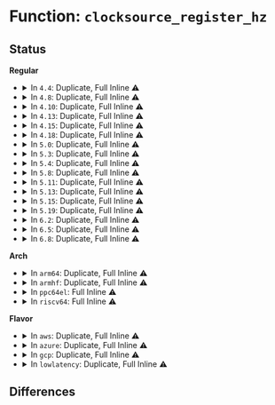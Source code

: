 # Function: <code>clocksource_register_hz</code>

## Status
<b>Regular</b>
<ul>
<li>
<details>
<summary>In <code>4.4</code>: Duplicate, Full Inline ⚠️</summary>

**Collision:** Static Duplication

**Inline:** Full

**Transformation:** False

**Instances:**

```
In arch/x86/xen/time.c (ffffffff81f6394e)
Location: include/linux/clocksource.h:213
Inline: True
Inline callers:
  - arch/x86/xen/time.c:xen_time_init
```
```
In arch/x86/kernel/cpu/mshyperv.c (ffffffff81f6d8ae)
Location: include/linux/clocksource.h:213
Inline: True
Inline callers:
  - arch/x86/kernel/cpu/mshyperv.c:ms_hyperv_init_platform
```
```
In arch/x86/kernel/hpet.c (ffffffff81f7412b)
Location: include/linux/clocksource.h:213
Inline: True
```
```
In arch/x86/kernel/kvmclock.c (ffffffff81f748be)
Location: include/linux/clocksource.h:213
Inline: True
Inline callers:
  - arch/x86/kernel/kvmclock.c:kvmclock_init
```
```
In drivers/clocksource/acpi_pm.c (ffffffff81fb73e5)
Location: include/linux/clocksource.h:213
Inline: True
Inline callers:
  - drivers/clocksource/acpi_pm.c:init_acpi_pm_clocksource
```
```
In drivers/clocksource/numachip.c (ffffffff81fb7578)
Location: include/linux/clocksource.h:213
Inline: True
Inline callers:
  - drivers/clocksource/numachip.c:numachip_timer_init
```
</details>
</li>
<li>
<details>
<summary>In <code>4.8</code>: Duplicate, Full Inline ⚠️</summary>

**Collision:** Static Duplication

**Inline:** Full

**Transformation:** False

**Instances:**

```
In arch/x86/xen/time.c (ffffffff81f8b520)
Location: include/linux/clocksource.h:213
Inline: True
Inline callers:
  - arch/x86/xen/time.c:xen_time_init
```
```
In arch/x86/kernel/cpu/mshyperv.c (ffffffff81f95c6a)
Location: include/linux/clocksource.h:213
Inline: True
Inline callers:
  - arch/x86/kernel/cpu/mshyperv.c:ms_hyperv_init_platform
```
```
In arch/x86/kernel/hpet.c (ffffffff81f9c981)
Location: include/linux/clocksource.h:213
Inline: True
```
```
In arch/x86/kernel/kvmclock.c (ffffffff81f9d0ea)
Location: include/linux/clocksource.h:213
Inline: True
Inline callers:
  - arch/x86/kernel/kvmclock.c:kvmclock_init
```
```
In drivers/clocksource/acpi_pm.c (ffffffff81fe4ebf)
Location: include/linux/clocksource.h:213
Inline: True
Inline callers:
  - drivers/clocksource/acpi_pm.c:init_acpi_pm_clocksource
```
```
In drivers/clocksource/numachip.c (ffffffff81fe5059)
Location: include/linux/clocksource.h:213
Inline: True
Inline callers:
  - drivers/clocksource/numachip.c:numachip_timer_init
```
</details>
</li>
<li>
<details>
<summary>In <code>4.10</code>: Duplicate, Full Inline ⚠️</summary>

**Collision:** Static Duplication

**Inline:** Full

**Transformation:** False

**Instances:**

```
In arch/x86/xen/time.c (ffffffff81fc6903)
Location: include/linux/clocksource.h:216
Inline: True
Inline callers:
  - arch/x86/xen/time.c:xen_time_init
```
```
In arch/x86/hyperv/hv_init.c (ffffffff8102be53)
Location: include/linux/clocksource.h:216
Inline: True
Inline callers:
  - arch/x86/hyperv/hv_init.c:hyperv_init
  - arch/x86/hyperv/hv_init.c:hyperv_init
```
```
In arch/x86/kernel/hpet.c (ffffffff81fd7ecc)
Location: include/linux/clocksource.h:216
Inline: True
```
```
In arch/x86/kernel/kvmclock.c (ffffffff81fd8679)
Location: include/linux/clocksource.h:216
Inline: True
Inline callers:
  - arch/x86/kernel/kvmclock.c:kvmclock_init
```
```
In drivers/clocksource/acpi_pm.c (ffffffff82023854)
Location: include/linux/clocksource.h:216
Inline: True
Inline callers:
  - drivers/clocksource/acpi_pm.c:init_acpi_pm_clocksource
```
```
In drivers/clocksource/numachip.c (ffffffff820239ee)
Location: include/linux/clocksource.h:216
Inline: True
Inline callers:
  - drivers/clocksource/numachip.c:numachip_timer_init
```
</details>
</li>
<li>
<details>
<summary>In <code>4.13</code>: Duplicate, Full Inline ⚠️</summary>

**Collision:** Static Duplication

**Inline:** Full

**Transformation:** False

**Instances:**

```
In arch/x86/xen/time.c (ffffffff820a3825)
Location: include/linux/clocksource.h:220
Inline: True
Inline callers:
  - arch/x86/xen/time.c:xen_time_init
```
```
In arch/x86/hyperv/hv_init.c (ffffffff8102a156)
Location: include/linux/clocksource.h:220
Inline: True
Inline callers:
  - arch/x86/hyperv/hv_init.c:hyperv_init
  - arch/x86/hyperv/hv_init.c:hyperv_init
```
```
In arch/x86/kernel/hpet.c (ffffffff820b8d09)
Location: include/linux/clocksource.h:220
Inline: True
```
```
In arch/x86/kernel/kvmclock.c (ffffffff820b9489)
Location: include/linux/clocksource.h:220
Inline: True
Inline callers:
  - arch/x86/kernel/kvmclock.c:kvmclock_init
```
```
In drivers/clocksource/acpi_pm.c (ffffffff821065e4)
Location: include/linux/clocksource.h:220
Inline: True
```
```
In drivers/clocksource/numachip.c (ffffffff8210672c)
Location: include/linux/clocksource.h:220
Inline: True
Inline callers:
  - drivers/clocksource/numachip.c:numachip_timer_init
```
</details>
</li>
<li>
<details>
<summary>In <code>4.15</code>: Duplicate, Full Inline ⚠️</summary>

**Collision:** Static Duplication

**Inline:** Full

**Transformation:** False

**Instances:**

```
In arch/x86/xen/time.c (ffffffff826a9d0f)
Location: include/linux/clocksource.h:221
Inline: True
Inline callers:
  - arch/x86/xen/time.c:xen_time_init
```
```
In arch/x86/hyperv/hv_init.c (ffffffff8102a3d9)
Location: include/linux/clocksource.h:221
Inline: True
Inline callers:
  - arch/x86/hyperv/hv_init.c:hyperv_init
  - arch/x86/hyperv/hv_init.c:hyperv_init
```
```
In arch/x86/kernel/hpet.c (ffffffff826bf553)
Location: include/linux/clocksource.h:221
Inline: True
```
```
In arch/x86/kernel/kvmclock.c (ffffffff826bfdf7)
Location: include/linux/clocksource.h:221
Inline: True
Inline callers:
  - arch/x86/kernel/kvmclock.c:kvmclock_init
```
```
In drivers/clocksource/acpi_pm.c (ffffffff8270fcef)
Location: include/linux/clocksource.h:221
Inline: True
```
```
In drivers/clocksource/numachip.c (ffffffff8270fe85)
Location: include/linux/clocksource.h:221
Inline: True
Inline callers:
  - drivers/clocksource/numachip.c:numachip_timer_init
```
</details>
</li>
<li>
<details>
<summary>In <code>4.18</code>: Duplicate, Full Inline ⚠️</summary>

**Collision:** Static Duplication

**Inline:** Full

**Transformation:** False

**Instances:**

```
In arch/x86/xen/time.c (ffffffff826d2e75)
Location: include/linux/clocksource.h:221
Inline: True
Inline callers:
  - arch/x86/xen/time.c:xen_time_init
```
```
In arch/x86/hyperv/hv_init.c (ffffffff826d89d2)
Location: include/linux/clocksource.h:221
Inline: True
Inline callers:
  - arch/x86/hyperv/hv_init.c:hyperv_init
  - arch/x86/hyperv/hv_init.c:hyperv_init
```
```
In arch/x86/kernel/hpet.c (ffffffff826e932f)
Location: include/linux/clocksource.h:221
Inline: True
Inline callers:
  - arch/x86/kernel/hpet.c:hpet_enable
```
```
In arch/x86/kernel/kvmclock.c (ffffffff826e9d04)
Location: include/linux/clocksource.h:221
Inline: True
Inline callers:
  - arch/x86/kernel/kvmclock.c:kvmclock_init
```
```
In drivers/clocksource/acpi_pm.c (ffffffff82739f21)
Location: include/linux/clocksource.h:221
Inline: True
Inline callers:
  - drivers/clocksource/acpi_pm.c:init_acpi_pm_clocksource
```
```
In drivers/clocksource/numachip.c (ffffffff8273a11e)
Location: include/linux/clocksource.h:221
Inline: True
Inline callers:
  - drivers/clocksource/numachip.c:numachip_timer_init
```
</details>
</li>
<li>
<details>
<summary>In <code>5.0</code>: Duplicate, Full Inline ⚠️</summary>

**Collision:** Static Duplication

**Inline:** Full

**Transformation:** False

**Instances:**

```
In arch/x86/xen/time.c (ffffffff82888f05)
Location: include/linux/clocksource.h:224
Inline: True
Inline callers:
  - arch/x86/xen/time.c:xen_time_init
```
```
In arch/x86/hyperv/hv_init.c (ffffffff8288ec68)
Location: include/linux/clocksource.h:224
Inline: True
Inline callers:
  - arch/x86/hyperv/hv_init.c:hyperv_init
  - arch/x86/hyperv/hv_init.c:hyperv_init
```
```
In arch/x86/kernel/hpet.c (ffffffff8289feeb)
Location: include/linux/clocksource.h:224
Inline: True
Inline callers:
  - arch/x86/kernel/hpet.c:hpet_enable
```
```
In arch/x86/kernel/kvmclock.c (ffffffff828a0969)
Location: include/linux/clocksource.h:224
Inline: True
Inline callers:
  - arch/x86/kernel/kvmclock.c:kvmclock_init
```
```
In drivers/clocksource/acpi_pm.c (ffffffff828f3ef0)
Location: include/linux/clocksource.h:224
Inline: True
Inline callers:
  - drivers/clocksource/acpi_pm.c:init_acpi_pm_clocksource
```
```
In drivers/clocksource/numachip.c (ffffffff828f40ed)
Location: include/linux/clocksource.h:224
Inline: True
Inline callers:
  - drivers/clocksource/numachip.c:numachip_timer_init
```
</details>
</li>
<li>
<details>
<summary>In <code>5.3</code>: Duplicate, Full Inline ⚠️</summary>

**Collision:** Static Duplication

**Inline:** Full

**Transformation:** False

**Instances:**

```
In arch/x86/xen/time.c (ffffffff828a01ae)
Location: include/linux/clocksource.h:224
Inline: True
Inline callers:
  - arch/x86/xen/time.c:xen_time_init
```
```
In arch/x86/kernel/hpet.c (ffffffff828b7f25)
Location: include/linux/clocksource.h:224
Inline: True
Inline callers:
  - arch/x86/kernel/hpet.c:hpet_enable
```
```
In arch/x86/kernel/kvmclock.c (ffffffff828b8b6e)
Location: include/linux/clocksource.h:224
Inline: True
Inline callers:
  - arch/x86/kernel/kvmclock.c:kvmclock_init
```
```
In drivers/clocksource/acpi_pm.c (ffffffff8290f91e)
Location: include/linux/clocksource.h:224
Inline: True
Inline callers:
  - drivers/clocksource/acpi_pm.c:init_acpi_pm_clocksource
```
```
In drivers/clocksource/numachip.c (ffffffff8290fb1c)
Location: include/linux/clocksource.h:224
Inline: True
Inline callers:
  - drivers/clocksource/numachip.c:numachip_timer_init
```
```
In drivers/clocksource/hyperv_timer.c (ffffffff8290fbef)
Location: include/linux/clocksource.h:224
Inline: True
Inline callers:
  - drivers/clocksource/hyperv_timer.c:hv_init_clocksource
  - drivers/clocksource/hyperv_timer.c:hv_init_clocksource
```
</details>
</li>
<li>
<details>
<summary>In <code>5.4</code>: Duplicate, Full Inline ⚠️</summary>

**Collision:** Static Duplication

**Inline:** Full

**Transformation:** False

**Instances:**

```
In arch/x86/xen/time.c (ffffffff828a329e)
Location: include/linux/clocksource.h:224
Inline: True
Inline callers:
  - arch/x86/xen/time.c:xen_time_init
```
```
In arch/x86/kernel/hpet.c (ffffffff828be423)
Location: include/linux/clocksource.h:224
Inline: True
Inline callers:
  - arch/x86/kernel/hpet.c:hpet_enable
```
```
In arch/x86/kernel/kvmclock.c (ffffffff828bf05c)
Location: include/linux/clocksource.h:224
Inline: True
Inline callers:
  - arch/x86/kernel/kvmclock.c:kvmclock_init
```
```
In arch/x86/platform/uv/uv_time.c (ffffffff828c9e5e)
Location: include/linux/clocksource.h:224
Inline: True
Inline callers:
  - arch/x86/platform/uv/uv_time.c:uv_rtc_setup_clock
```
```
In drivers/clocksource/acpi_pm.c (ffffffff829195f9)
Location: include/linux/clocksource.h:224
Inline: True
Inline callers:
  - drivers/clocksource/acpi_pm.c:init_acpi_pm_clocksource
```
```
In drivers/clocksource/numachip.c (ffffffff829197f7)
Location: include/linux/clocksource.h:224
Inline: True
Inline callers:
  - drivers/clocksource/numachip.c:numachip_timer_init
```
```
In drivers/clocksource/hyperv_timer.c (ffffffff8291990e)
Location: include/linux/clocksource.h:224
Inline: True
Inline callers:
  - drivers/clocksource/hyperv_timer.c:hv_init_clocksource
  - drivers/clocksource/hyperv_timer.c:hv_init_clocksource
```
</details>
</li>
<li>
<details>
<summary>In <code>5.8</code>: Duplicate, Full Inline ⚠️</summary>

**Collision:** Static Duplication

**Inline:** Full

**Transformation:** False

**Instances:**

```
In arch/x86/xen/time.c (ffffffff82cc968d)
Location: include/linux/clocksource.h:235
Inline: True
Inline callers:
  - arch/x86/xen/time.c:xen_time_init
```
```
In arch/x86/kernel/hpet.c (ffffffff82ce29bc)
Location: include/linux/clocksource.h:235
Inline: True
Inline callers:
  - arch/x86/kernel/hpet.c:hpet_enable
```
```
In arch/x86/kernel/kvmclock.c (ffffffff82ce334c)
Location: include/linux/clocksource.h:235
Inline: True
Inline callers:
  - arch/x86/kernel/kvmclock.c:kvmclock_init
```
```
In arch/x86/platform/uv/uv_time.c (ffffffff82cec7aa)
Location: include/linux/clocksource.h:235
Inline: True
Inline callers:
  - arch/x86/platform/uv/uv_time.c:uv_rtc_setup_clock
```
```
In drivers/clocksource/acpi_pm.c (ffffffff82d2bd15)
Location: include/linux/clocksource.h:235
Inline: True
Inline callers:
  - drivers/clocksource/acpi_pm.c:init_acpi_pm_clocksource
```
```
In drivers/clocksource/numachip.c (ffffffff82d2bf10)
Location: include/linux/clocksource.h:235
Inline: True
Inline callers:
  - drivers/clocksource/numachip.c:numachip_timer_init
```
```
In drivers/clocksource/hyperv_timer.c (ffffffff82d2c034)
Location: include/linux/clocksource.h:235
Inline: True
Inline callers:
  - drivers/clocksource/hyperv_timer.c:hv_init_clocksource
  - drivers/clocksource/hyperv_timer.c:hv_init_tsc_clocksource
```
</details>
</li>
<li>
<details>
<summary>In <code>5.11</code>: Duplicate, Full Inline ⚠️</summary>

**Collision:** Static Duplication

**Inline:** Full

**Transformation:** False

**Instances:**

```
In arch/x86/xen/time.c (ffffffff82fb54de)
Location: include/linux/clocksource.h:235
Inline: True
Inline callers:
  - arch/x86/xen/time.c:xen_time_init
```
```
In arch/x86/kernel/hpet.c (ffffffff82fcfc59)
Location: include/linux/clocksource.h:235
Inline: True
Inline callers:
  - arch/x86/kernel/hpet.c:hpet_enable
```
```
In arch/x86/kernel/kvmclock.c (ffffffff82fd0645)
Location: include/linux/clocksource.h:235
Inline: True
Inline callers:
  - arch/x86/kernel/kvmclock.c:kvmclock_init
```
```
In arch/x86/platform/uv/uv_time.c (ffffffff82fd8e04)
Location: include/linux/clocksource.h:235
Inline: True
Inline callers:
  - arch/x86/platform/uv/uv_time.c:uv_rtc_setup_clock
```
```
In drivers/clocksource/acpi_pm.c (ffffffff8301a6dd)
Location: include/linux/clocksource.h:235
Inline: True
Inline callers:
  - drivers/clocksource/acpi_pm.c:init_acpi_pm_clocksource
```
```
In drivers/clocksource/numachip.c (ffffffff8301a8d8)
Location: include/linux/clocksource.h:235
Inline: True
Inline callers:
  - drivers/clocksource/numachip.c:numachip_timer_init
```
```
In drivers/clocksource/hyperv_timer.c (ffffffff8301a9eb)
Location: include/linux/clocksource.h:235
Inline: True
Inline callers:
  - drivers/clocksource/hyperv_timer.c:hv_init_clocksource
  - drivers/clocksource/hyperv_timer.c:hv_init_clocksource
```
</details>
</li>
<li>
<details>
<summary>In <code>5.13</code>: Duplicate, Full Inline ⚠️</summary>

**Collision:** Static Duplication

**Inline:** Full

**Transformation:** False

**Instances:**

```
In arch/x86/xen/time.c (ffffffff831bfcb1)
Location: include/linux/clocksource.h:241
Inline: True
Inline callers:
  - arch/x86/xen/time.c:xen_time_init
```
```
In arch/x86/kernel/hpet.c (ffffffff831da754)
Location: include/linux/clocksource.h:241
Inline: True
Inline callers:
  - arch/x86/kernel/hpet.c:hpet_enable
```
```
In arch/x86/kernel/kvmclock.c (ffffffff831db2c7)
Location: include/linux/clocksource.h:241
Inline: True
Inline callers:
  - arch/x86/kernel/kvmclock.c:kvmclock_init
```
```
In arch/x86/platform/uv/uv_time.c (ffffffff831e3681)
Location: include/linux/clocksource.h:241
Inline: True
Inline callers:
  - arch/x86/platform/uv/uv_time.c:uv_rtc_setup_clock
```
```
In drivers/clocksource/acpi_pm.c (ffffffff8322572b)
Location: include/linux/clocksource.h:241
Inline: True
Inline callers:
  - drivers/clocksource/acpi_pm.c:init_acpi_pm_clocksource
```
```
In drivers/clocksource/numachip.c (ffffffff83225926)
Location: include/linux/clocksource.h:241
Inline: True
Inline callers:
  - drivers/clocksource/numachip.c:numachip_timer_init
```
```
In drivers/clocksource/hyperv_timer.c (ffffffff83225a01)
Location: include/linux/clocksource.h:241
Inline: True
Inline callers:
  - drivers/clocksource/hyperv_timer.c:hv_init_clocksource
  - drivers/clocksource/hyperv_timer.c:hv_init_clocksource
```
</details>
</li>
<li>
<details>
<summary>In <code>5.15</code>: Duplicate, Full Inline ⚠️</summary>

**Collision:** Static Duplication

**Inline:** Full

**Transformation:** False

**Instances:**

```
In arch/x86/xen/time.c (ffffffff832a03b0)
Location: include/linux/clocksource.h:244
Inline: True
Inline callers:
  - arch/x86/xen/time.c:xen_time_init
```
```
In arch/x86/kernel/hpet.c (ffffffff832bd941)
Location: include/linux/clocksource.h:244
Inline: True
Inline callers:
  - arch/x86/kernel/hpet.c:hpet_enable
```
```
In arch/x86/kernel/kvmclock.c (ffffffff832be63c)
Location: include/linux/clocksource.h:244
Inline: True
Inline callers:
  - arch/x86/kernel/kvmclock.c:kvmclock_init
```
```
In arch/x86/platform/uv/uv_time.c (ffffffff832c70c6)
Location: include/linux/clocksource.h:244
Inline: True
Inline callers:
  - arch/x86/platform/uv/uv_time.c:uv_rtc_setup_clock
```
```
In drivers/clocksource/acpi_pm.c (ffffffff8330f8a0)
Location: include/linux/clocksource.h:244
Inline: True
Inline callers:
  - drivers/clocksource/acpi_pm.c:init_acpi_pm_clocksource
```
```
In drivers/clocksource/numachip.c (ffffffff8330fae7)
Location: include/linux/clocksource.h:244
Inline: True
Inline callers:
  - drivers/clocksource/numachip.c:numachip_timer_init
```
```
In drivers/clocksource/hyperv_timer.c (ffffffff8330fbdb)
Location: include/linux/clocksource.h:244
Inline: True
Inline callers:
  - drivers/clocksource/hyperv_timer.c:hv_init_clocksource
  - drivers/clocksource/hyperv_timer.c:hv_init_clocksource
```
</details>
</li>
<li>
<details>
<summary>In <code>5.19</code>: Duplicate, Full Inline ⚠️</summary>

**Collision:** Static Duplication

**Inline:** Full

**Transformation:** False

**Instances:**

```
In arch/x86/xen/time.c (ffffffff8344f275)
Location: include/linux/clocksource.h:244
Inline: True
Inline callers:
  - arch/x86/xen/time.c:xen_time_init
```
```
In arch/x86/kernel/hpet.c (ffffffff8346f331)
Location: include/linux/clocksource.h:244
Inline: True
Inline callers:
  - arch/x86/kernel/hpet.c:hpet_enable
```
```
In arch/x86/kernel/kvmclock.c (ffffffff83470365)
Location: include/linux/clocksource.h:244
Inline: True
Inline callers:
  - arch/x86/kernel/kvmclock.c:kvmclock_init
```
```
In arch/x86/platform/uv/uv_time.c (ffffffff83479ece)
Location: include/linux/clocksource.h:244
Inline: True
Inline callers:
  - arch/x86/platform/uv/uv_time.c:uv_rtc_setup_clock
```
```
In drivers/clocksource/acpi_pm.c (ffffffff834c966d)
Location: include/linux/clocksource.h:244
Inline: True
Inline callers:
  - drivers/clocksource/acpi_pm.c:init_acpi_pm_clocksource
```
```
In drivers/clocksource/numachip.c (ffffffff834c990a)
Location: include/linux/clocksource.h:244
Inline: True
Inline callers:
  - drivers/clocksource/numachip.c:numachip_timer_init
```
```
In drivers/clocksource/hyperv_timer.c (ffffffff834c9a10)
Location: include/linux/clocksource.h:244
Inline: True
Inline callers:
  - drivers/clocksource/hyperv_timer.c:hv_init_clocksource
  - drivers/clocksource/hyperv_timer.c:hv_init_clocksource
```
</details>
</li>
<li>
<details>
<summary>In <code>6.2</code>: Duplicate, Full Inline ⚠️</summary>

**Collision:** Static Duplication

**Inline:** Full

**Transformation:** False

**Instances:**

```
In arch/x86/xen/time.c (ffffffff83e6abaa)
Location: include/linux/clocksource.h:244
Inline: True
Inline callers:
  - arch/x86/xen/time.c:xen_time_init
```
```
In arch/x86/kernel/hpet.c (ffffffff83e95945)
Location: include/linux/clocksource.h:244
Inline: True
Inline callers:
  - arch/x86/kernel/hpet.c:hpet_enable
```
```
In arch/x86/kernel/kvmclock.c (ffffffff83e96e0c)
Location: include/linux/clocksource.h:244
Inline: True
Inline callers:
  - arch/x86/kernel/kvmclock.c:kvmclock_init
```
```
In arch/x86/platform/uv/uv_time.c (ffffffff83ea449d)
Location: include/linux/clocksource.h:244
Inline: True
Inline callers:
  - arch/x86/platform/uv/uv_time.c:uv_rtc_setup_clock
```
```
In drivers/clocksource/acpi_pm.c (ffffffff83f0acc1)
Location: include/linux/clocksource.h:244
Inline: True
Inline callers:
  - drivers/clocksource/acpi_pm.c:init_acpi_pm_clocksource
```
```
In drivers/clocksource/numachip.c (ffffffff83f0b003)
Location: include/linux/clocksource.h:244
Inline: True
Inline callers:
  - drivers/clocksource/numachip.c:numachip_timer_init
```
```
In drivers/clocksource/hyperv_timer.c (ffffffff83f0b107)
Location: include/linux/clocksource.h:244
Inline: True
Inline callers:
  - drivers/clocksource/hyperv_timer.c:hv_init_clocksource
  - drivers/clocksource/hyperv_timer.c:hv_init_clocksource
```
</details>
</li>
<li>
<details>
<summary>In <code>6.5</code>: Duplicate, Full Inline ⚠️</summary>

**Collision:** Static Duplication

**Inline:** Full

**Transformation:** False

**Instances:**

```
In arch/x86/xen/time.c (ffffffff8368b54d)
Location: include/linux/clocksource.h:244
Inline: True
Inline callers:
  - arch/x86/xen/time.c:xen_time_init
```
```
In arch/x86/kernel/hpet.c (ffffffff836b94c6)
Location: include/linux/clocksource.h:244
Inline: True
Inline callers:
  - arch/x86/kernel/hpet.c:hpet_enable
```
```
In arch/x86/kernel/kvmclock.c (ffffffff836ba9bc)
Location: include/linux/clocksource.h:244
Inline: True
Inline callers:
  - arch/x86/kernel/kvmclock.c:kvmclock_init
```
```
In arch/x86/platform/uv/uv_time.c (ffffffff836c881d)
Location: include/linux/clocksource.h:244
Inline: True
Inline callers:
  - arch/x86/platform/uv/uv_time.c:uv_rtc_setup_clock
```
```
In drivers/clocksource/acpi_pm.c (ffffffff83730e81)
Location: include/linux/clocksource.h:244
Inline: True
Inline callers:
  - drivers/clocksource/acpi_pm.c:init_acpi_pm_clocksource
```
```
In drivers/clocksource/numachip.c (ffffffff837311d3)
Location: include/linux/clocksource.h:244
Inline: True
Inline callers:
  - drivers/clocksource/numachip.c:numachip_timer_init
```
```
In drivers/clocksource/hyperv_timer.c (ffffffff837312d7)
Location: include/linux/clocksource.h:244
Inline: True
Inline callers:
  - drivers/clocksource/hyperv_timer.c:hv_init_clocksource
  - drivers/clocksource/hyperv_timer.c:hv_init_clocksource
```
</details>
</li>
<li>
<details>
<summary>In <code>6.8</code>: Duplicate, Full Inline ⚠️</summary>

**Collision:** Static Duplication

**Inline:** Full

**Transformation:** False

**Instances:**

```
In arch/x86/xen/time.c (ffffffff838bb10d)
Location: include/linux/clocksource.h:244
Inline: True
Inline callers:
  - arch/x86/xen/time.c:xen_time_init
```
```
In arch/x86/kernel/hpet.c (ffffffff838e9deb)
Location: include/linux/clocksource.h:244
Inline: True
Inline callers:
  - arch/x86/kernel/hpet.c:hpet_enable
```
```
In arch/x86/kernel/kvmclock.c (ffffffff838eb3c2)
Location: include/linux/clocksource.h:244
Inline: True
Inline callers:
  - arch/x86/kernel/kvmclock.c:kvmclock_init
```
```
In arch/x86/platform/uv/uv_time.c (ffffffff838f941d)
Location: include/linux/clocksource.h:244
Inline: True
Inline callers:
  - arch/x86/platform/uv/uv_time.c:uv_rtc_setup_clock
```
```
In drivers/clocksource/acpi_pm.c (ffffffff83965411)
Location: include/linux/clocksource.h:244
Inline: True
Inline callers:
  - drivers/clocksource/acpi_pm.c:init_acpi_pm_clocksource
```
```
In drivers/clocksource/numachip.c (ffffffff83965773)
Location: include/linux/clocksource.h:244
Inline: True
Inline callers:
  - drivers/clocksource/numachip.c:numachip_timer_init
```
```
In drivers/clocksource/hyperv_timer.c (ffffffff83965877)
Location: include/linux/clocksource.h:244
Inline: True
Inline callers:
  - drivers/clocksource/hyperv_timer.c:hv_init_clocksource
  - drivers/clocksource/hyperv_timer.c:hv_init_clocksource
```
</details>
</li>
</ul>
<b>Arch</b>
<ul>
<li>
<details>
<summary>In <code>arm64</code>: Duplicate, Full Inline ⚠️</summary>

**Collision:** Static Duplication

**Inline:** Full

**Transformation:** False

**Instances:**

```
In drivers/clocksource/sh_cmt.c (ffff800010b64808)
Location: include/linux/clocksource.h:224
Inline: True
Inline callers:
  - drivers/clocksource/sh_cmt.c:sh_cmt_setup
```
```
In drivers/clocksource/sh_tmu.c (ffff800010b657ac)
Location: include/linux/clocksource.h:224
Inline: True
Inline callers:
  - drivers/clocksource/sh_tmu.c:sh_tmu_setup
```
```
In drivers/clocksource/mmio.c (ffff8000114a8264)
Location: include/linux/clocksource.h:224
Inline: True
Inline callers:
  - drivers/clocksource/mmio.c:clocksource_mmio_init
```
```
In drivers/clocksource/timer-sprd.c (ffff8000114a8bc4)
Location: include/linux/clocksource.h:224
Inline: True
Inline callers:
  - drivers/clocksource/timer-sprd.c:sprd_suspend_timer_init
```
```
In drivers/clocksource/arm_arch_timer.c (ffff8000114a90cc)
Location: include/linux/clocksource.h:224
Inline: True
Inline callers:
  - drivers/clocksource/arm_arch_timer.c:arch_timer_common_init
```
</details>
</li>
<li>
<details>
<summary>In <code>armhf</code>: Duplicate, Full Inline ⚠️</summary>

**Collision:** Static Duplication

**Inline:** Full

**Transformation:** False

**Instances:**

```
In arch/arm/mach-omap2/timer.c (c151305c)
Location: include/linux/clocksource.h:224
Inline: True
Inline callers:
  - arch/arm/mach-omap2/timer.c:__omap_sync32k_timer_init
```
```
In drivers/clocksource/sh_cmt.c (c0c452d0)
Location: include/linux/clocksource.h:224
Inline: True
Inline callers:
  - drivers/clocksource/sh_cmt.c:sh_cmt_setup
```
```
In drivers/clocksource/sh_tmu.c (c0c4674c)
Location: include/linux/clocksource.h:224
Inline: True
Inline callers:
  - drivers/clocksource/sh_tmu.c:sh_tmu_setup
```
```
In drivers/clocksource/em_sti.c (c0c47060)
Location: include/linux/clocksource.h:224
Inline: True
Inline callers:
  - drivers/clocksource/em_sti.c:em_sti_probe
```
```
In drivers/clocksource/mmio.c (c15aab90)
Location: include/linux/clocksource.h:224
Inline: True
Inline callers:
  - drivers/clocksource/mmio.c:clocksource_mmio_init
```
```
In drivers/clocksource/dw_apb_timer.c (c0c49034)
Location: include/linux/clocksource.h:224
Inline: True
Inline callers:
  - drivers/clocksource/dw_apb_timer.c:dw_apb_clocksource_register
```
```
In drivers/clocksource/timer-tegra.c (c15abfc4)
Location: include/linux/clocksource.h:224
Inline: True
Inline callers:
  - drivers/clocksource/timer-tegra.c:tegra20_init_rtc
```
```
In drivers/clocksource/exynos_mct.c (c15ac298)
Location: include/linux/clocksource.h:224
Inline: True
Inline callers:
  - drivers/clocksource/exynos_mct.c:mct_init_dt
```
```
In drivers/clocksource/timer-qcom.c (c15ac614)
Location: include/linux/clocksource.h:224
Inline: True
Inline callers:
  - drivers/clocksource/timer-qcom.c:msm_dt_timer_init
```
```
In drivers/clocksource/timer-ti-32k.c (c15ac94c)
Location: include/linux/clocksource.h:224
Inline: True
Inline callers:
  - drivers/clocksource/timer-ti-32k.c:ti_32k_timer_init
```
```
In drivers/clocksource/timer-rda.c (c15acd24)
Location: include/linux/clocksource.h:224
Inline: True
Inline callers:
  - drivers/clocksource/timer-rda.c:rda_timer_init
```
```
In drivers/clocksource/arm_arch_timer.c (c15acfb4)
Location: include/linux/clocksource.h:224
Inline: True
Inline callers:
  - drivers/clocksource/arm_arch_timer.c:arch_timer_common_init
```
```
In drivers/clocksource/arm_global_timer.c (c15ada44)
Location: include/linux/clocksource.h:224
Inline: True
Inline callers:
  - drivers/clocksource/arm_global_timer.c:global_timer_of_register
```
</details>
</li>
<li>
<details>
<summary>In <code>ppc64el</code>: Full Inline ⚠️</summary>

**Collision:** Unique Static

**Inline:** Full

**Transformation:** False

**Instances:**

```
In arch/powerpc/kernel/time.c (c000000001348eb4)
Location: include/linux/clocksource.h:224
Inline: True
Inline callers:
  - arch/powerpc/kernel/time.c:time_init
```
</details>
</li>
<li>
<details>
<summary>In <code>riscv64</code>: Full Inline ⚠️</summary>

**Collision:** Unique Static

**Inline:** Full

**Transformation:** False

**Instances:**

```
In drivers/clocksource/timer-riscv.c (ffffffe00003a5ce)
Location: include/linux/clocksource.h:224
Inline: True
Inline callers:
  - drivers/clocksource/timer-riscv.c:riscv_timer_init_dt
```
</details>
</li>
</ul>
<b>Flavor</b>
<ul>
<li>
<details>
<summary>In <code>aws</code>: Duplicate, Full Inline ⚠️</summary>

**Collision:** Static Duplication

**Inline:** Full

**Transformation:** False

**Instances:**

```
In arch/x86/xen/time.c (ffffffff8289129e)
Location: include/linux/clocksource.h:224
Inline: True
Inline callers:
  - arch/x86/xen/time.c:xen_time_init
```
```
In arch/x86/kernel/hpet.c (ffffffff828a93f9)
Location: include/linux/clocksource.h:224
Inline: True
Inline callers:
  - arch/x86/kernel/hpet.c:hpet_enable
```
```
In arch/x86/kernel/kvmclock.c (ffffffff828aa032)
Location: include/linux/clocksource.h:224
Inline: True
Inline callers:
  - arch/x86/kernel/kvmclock.c:kvmclock_init
```
```
In drivers/clocksource/acpi_pm.c (ffffffff828fe765)
Location: include/linux/clocksource.h:224
Inline: True
Inline callers:
  - drivers/clocksource/acpi_pm.c:init_acpi_pm_clocksource
```
```
In drivers/clocksource/numachip.c (ffffffff828fe963)
Location: include/linux/clocksource.h:224
Inline: True
Inline callers:
  - drivers/clocksource/numachip.c:numachip_timer_init
```
```
In drivers/clocksource/hyperv_timer.c (ffffffff828fea7a)
Location: include/linux/clocksource.h:224
Inline: True
Inline callers:
  - drivers/clocksource/hyperv_timer.c:hv_init_clocksource
  - drivers/clocksource/hyperv_timer.c:hv_init_clocksource
```
</details>
</li>
<li>
<details>
<summary>In <code>azure</code>: Duplicate, Full Inline ⚠️</summary>

**Collision:** Static Duplication

**Inline:** Full

**Transformation:** False

**Instances:**

```
In arch/x86/kernel/hpet.c (ffffffff828a14a5)
Location: include/linux/clocksource.h:224
Inline: True
Inline callers:
  - arch/x86/kernel/hpet.c:hpet_enable
```
```
In arch/x86/kernel/kvmclock.c (ffffffff828a2313)
Location: include/linux/clocksource.h:224
Inline: True
Inline callers:
  - arch/x86/kernel/kvmclock.c:kvmclock_init
```
```
In drivers/clocksource/acpi_pm.c (ffffffff828f629b)
Location: include/linux/clocksource.h:224
Inline: True
Inline callers:
  - drivers/clocksource/acpi_pm.c:init_acpi_pm_clocksource
```
```
In drivers/clocksource/numachip.c (ffffffff828f6499)
Location: include/linux/clocksource.h:224
Inline: True
Inline callers:
  - drivers/clocksource/numachip.c:numachip_timer_init
```
```
In drivers/clocksource/hyperv_timer.c (ffffffff828f65df)
Location: include/linux/clocksource.h:224
Inline: True
Inline callers:
  - drivers/clocksource/hyperv_timer.c:hv_init_clocksource
  - drivers/clocksource/hyperv_timer.c:hv_init_clocksource
```
</details>
</li>
<li>
<details>
<summary>In <code>gcp</code>: Duplicate, Full Inline ⚠️</summary>

**Collision:** Static Duplication

**Inline:** Full

**Transformation:** False

**Instances:**

```
In arch/x86/xen/time.c (ffffffff828a429e)
Location: include/linux/clocksource.h:224
Inline: True
Inline callers:
  - arch/x86/xen/time.c:xen_time_init
```
```
In arch/x86/kernel/hpet.c (ffffffff828bc2f8)
Location: include/linux/clocksource.h:224
Inline: True
Inline callers:
  - arch/x86/kernel/hpet.c:hpet_enable
```
```
In arch/x86/kernel/kvmclock.c (ffffffff828bcf31)
Location: include/linux/clocksource.h:224
Inline: True
Inline callers:
  - arch/x86/kernel/kvmclock.c:kvmclock_init
```
```
In drivers/clocksource/acpi_pm.c (ffffffff82913994)
Location: include/linux/clocksource.h:224
Inline: True
Inline callers:
  - drivers/clocksource/acpi_pm.c:init_acpi_pm_clocksource
```
```
In drivers/clocksource/numachip.c (ffffffff82913b92)
Location: include/linux/clocksource.h:224
Inline: True
Inline callers:
  - drivers/clocksource/numachip.c:numachip_timer_init
```
```
In drivers/clocksource/hyperv_timer.c (ffffffff82913ca9)
Location: include/linux/clocksource.h:224
Inline: True
Inline callers:
  - drivers/clocksource/hyperv_timer.c:hv_init_clocksource
  - drivers/clocksource/hyperv_timer.c:hv_init_clocksource
```
</details>
</li>
<li>
<details>
<summary>In <code>lowlatency</code>: Duplicate, Full Inline ⚠️</summary>

**Collision:** Static Duplication

**Inline:** Full

**Transformation:** False

**Instances:**

```
In arch/x86/xen/time.c (ffffffff828a42b2)
Location: include/linux/clocksource.h:224
Inline: True
Inline callers:
  - arch/x86/xen/time.c:xen_time_init
```
```
In arch/x86/kernel/hpet.c (ffffffff828bf450)
Location: include/linux/clocksource.h:224
Inline: True
Inline callers:
  - arch/x86/kernel/hpet.c:hpet_enable
```
```
In arch/x86/kernel/kvmclock.c (ffffffff828c0081)
Location: include/linux/clocksource.h:224
Inline: True
Inline callers:
  - arch/x86/kernel/kvmclock.c:kvmclock_init
```
```
In arch/x86/platform/uv/uv_time.c (ffffffff828cae9b)
Location: include/linux/clocksource.h:224
Inline: True
Inline callers:
  - arch/x86/platform/uv/uv_time.c:uv_rtc_setup_clock
```
```
In drivers/clocksource/acpi_pm.c (ffffffff8291a65b)
Location: include/linux/clocksource.h:224
Inline: True
Inline callers:
  - drivers/clocksource/acpi_pm.c:init_acpi_pm_clocksource
```
```
In drivers/clocksource/numachip.c (ffffffff8291a859)
Location: include/linux/clocksource.h:224
Inline: True
Inline callers:
  - drivers/clocksource/numachip.c:numachip_timer_init
```
```
In drivers/clocksource/hyperv_timer.c (ffffffff8291a970)
Location: include/linux/clocksource.h:224
Inline: True
Inline callers:
  - drivers/clocksource/hyperv_timer.c:hv_init_clocksource
  - drivers/clocksource/hyperv_timer.c:hv_init_clocksource
```
</details>
</li>
</ul>

## Differences
